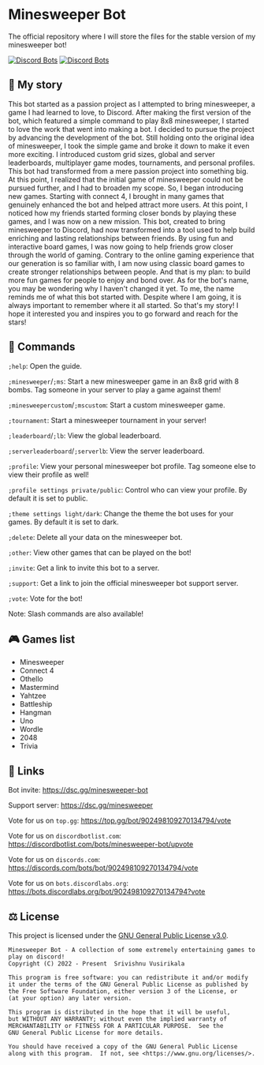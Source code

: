 # Minesweeper Bot
The official repository where I will store the files for the stable version of my minesweeper bot!

[![Discord Bots](https://top.gg/api/widget/902498109270134794.svg)](https://top.gg/bot/902498109270134794)
[![Discord Bots](https://discords.com/bots/api/bot/902498109270134794/widget)](https://discords.com/bots/bots/902498109270134794)

## 📖 My story
This bot started as a passion project as I attempted to bring minesweeper, a game I had learned to love, to Discord. After making the first version of the bot, which featured a simple command to play 8x8 minesweeper, I started to love the work that went into making a bot. I decided to pursue the project by advancing the development of the bot. Still holding onto the original idea of minesweeper, I took the simple game and broke it down to make it even more exciting. I introduced custom grid sizes, global and server leaderboards, multiplayer game modes, tournaments, and personal profiles. This bot had transformed from a mere passion project into something big. At this point, I realized that the initial game of minesweeper could not be pursued further, and I had to broaden my scope. So, I began introducing new games. Starting with connect 4, I brought in many games that genuinely enhanced the bot and helped attract more users. At this point, I noticed how my friends started forming closer bonds by playing these games, and I was now on a new mission. This bot, created to bring minesweeper to Discord, had now transformed into a tool used to help build enriching and lasting relationships between friends. By using fun and interactive board games, I was now going to help friends grow closer through the world of gaming. Contrary to the online gaming experience that our generation is so familiar with, I am now using classic board games to create stronger relationships between people. And that is my plan: to build more fun games for people to enjoy and bond over. As for the bot's name, you may be wondering why I haven't changed it yet. To me, the name reminds me of what this bot started with. Despite where I am going, it is always important to remember where it all started. So that's my story! I hope it interested you and inspires you to go forward and reach for the stars!

## 📜 Commands
`;help`: Open the guide.

`;minesweeper`/`;ms`: Start a new minesweeper game in an 8x8 grid with 8 bombs. Tag someone in your server to play a game against them!

`;minesweepercustom`/`;mscustom`: Start a custom minesweeper game.

`;tournament`: Start a minesweeper tournament in your server!

`;leaderboard`/`;lb`: View the global leaderboard.

`;serverleaderboard`/`;serverlb`: View the server leaderboard.

`;profile`: View your personal minesweeper bot profile. Tag someone else to view their profile as well!

`;profile settings private/public`: Control who can view your profile. By default it is set to public.

`;theme settings light/dark`: Change the theme the bot uses for your games. By default it is set to dark.

`;delete`: Delete all your data on the minesweeper bot.

`;other`: View other games that can be played on the bot!

`;invite`: Get a link to invite this bot to a server.

`;support`: Get a link to join the official minesweeper bot support server.

`;vote`: Vote for the bot!

Note: Slash commands are also available!

## 🎮 Games list
- Minesweeper
- Connect 4
- Othello
- Mastermind
- Yahtzee
- Battleship
- Hangman
- Uno
- Wordle
- 2048
- Trivia

## 🔗 Links
Bot invite: https://dsc.gg/minesweeper-bot

Support server: https://dsc.gg/minesweeper

Vote for us on `top.gg`: https://top.gg/bot/902498109270134794/vote

Vote for us on `discordbotlist.com`: https://discordbotlist.com/bots/minesweeper-bot/upvote

Vote for us on `discords.com`: https://discords.com/bots/bot/902498109270134794/vote

Vote for us on `bots.discordlabs.org`: https://bots.discordlabs.org/bot/902498109270134794?vote

## ⚖ License
This project is licensed under the [GNU General Public License v3.0](https://github.com/vsmart-06/minesweeper-hosting/blob/master/LICENSE.md).

    Minesweeper Bot - A collection of some extremely entertaining games to play on discord!
    Copyright (C) 2022 - Present  Srivishnu Vusirikala

    This program is free software: you can redistribute it and/or modify
    it under the terms of the GNU General Public License as published by
    the Free Software Foundation, either version 3 of the License, or
    (at your option) any later version.

    This program is distributed in the hope that it will be useful,
    but WITHOUT ANY WARRANTY; without even the implied warranty of
    MERCHANTABILITY or FITNESS FOR A PARTICULAR PURPOSE.  See the
    GNU General Public License for more details.

    You should have received a copy of the GNU General Public License
    along with this program.  If not, see <https://www.gnu.org/licenses/>.
